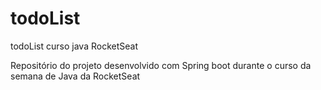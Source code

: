 # todoList
todoList curso java RocketSeat

Repositório do projeto desenvolvido com Spring boot durante o curso da semana de Java da RocketSeat
